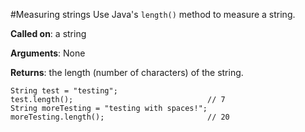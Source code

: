 #Measuring strings
Use Java's `length()` method to measure a string.

**Called on**: a string

**Arguments**: None

**Returns**: the length (number of characters) of the string.

    String test = "testing";
    test.length();                              // 7
    String moreTesting = "testing with spaces!";
    moreTesting.length();                       // 20
